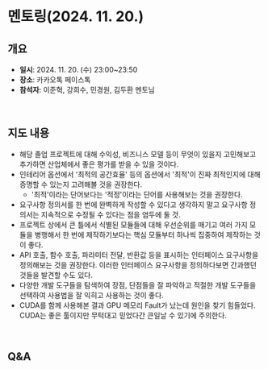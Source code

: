 # 멘토링(2024. 11. 20.)

## 개요

- **일시**: 2024. 11. 20. (수) 23:00~23:50
- **장소**: 카카오톡 페이스톡
- **참석자**: 이준혁, 강희수, 민경원, 김두환 멘토님

<br>

## 지도 내용

- 해당 졸업 프로젝트에 대해 수익성, 비즈니스 모델 등이 무엇이 있을지 고민해보고 추가하면 산업체에서 좋은 평가를 받을 수 있을 것이다.
- 인테리어 옵션에서 '최적의 공간효율' 등의 옵션에서 '최적'이 진짜 최적인지에 대해 증명할 수 있는지 고려해볼 것을 권장한다.
  - '최적'이라는 단어보다는 '적정'이라는 단어를 사용해보는 것을 권장한다.
- 요구사항 정의서를 한 번에 완벽하게 작성할 수 있다고 생각하지 말고 요구사항 정의서는 지속적으로 수정될 수 있다는 점을 염두에 둘 것.
- 프로젝트 상에서 큰 틀에서 식별된 모듈들에 대해 우선순위를 매기고 여러 가지 모듈을 병행해서 한 번에 제작하기보다는 핵심 모듈부터 하나씩 집중하여 제작하는 것이 좋다.  
- API 호출, 함수 호출, 파라미터 전달, 반환값 등을 표시하는 인터페이스 요구사항을 정의해보는 것을 권장한다. 이러한 인터페이스 요구사항을 정의하다보면 간과했던 것들을 발견할 수도 있다.
- 다양한 개발 도구들을 탐색하여 장점, 단점들을 잘 파악하고 적절한 개발 도구들을 선택하여 사용법을 잘 익히고 사용하는 것이 좋다.
- CUDA를 함께 사용해본 결과 GPU 메모리 Fault가 났는데 원인을 찾기 힘들었다. CUDA는 좋은 툴이지만 무턱대고 믿었다간 큰일날 수 있기에 주의한다.

<br>

## Q&A

